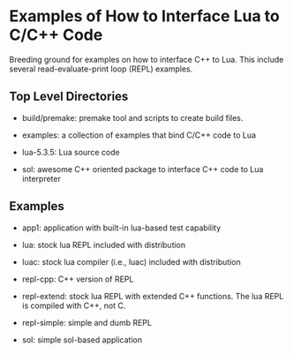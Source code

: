 Examples of How to Interface Lua to C/C++ Code
==============================================

Breeding ground for examples on how to interface C++ to Lua.  This include several read-evaluate-print loop (REPL) examples.

Top Level Directories
---------------------

* build/premake: premake tool and scripts to create build files.

* examples: a collection of examples that bind C/C++ code to Lua

* lua-5.3.5: Lua source code

* sol: awesome C++ oriented package to interface C++ code to Lua interpreter

Examples
--------

* app1: application with built-in lua-based test capability

* lua: stock lua REPL included with distribution

* luac: stock lua compiler (i.e., luac) included with distribution

* repl-cpp: C++ version of REPL

* repl-extend: stock lua REPL with extended C++ functions. The lua REPL is compiled with C++, not C.

* repl-simple: simple and dumb REPL

* sol: simple sol-based application

